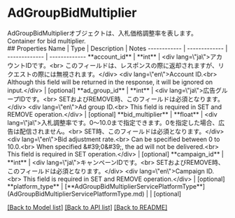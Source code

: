 # AdGroupBidMultiplier

<div lang=\"ja\">AdGroupBidMultiplierオブジェクトは、入札価格調整率を表します。</div> <div lang=\"en\">Container for bid multiplier.</div> 
## Properties
Name | Type | Description | Notes
------------ | ------------- | ------------- | -------------
**account_id** | **int** | &lt;div lang&#x3D;\&quot;ja\&quot;&gt;アカウントIDです。&lt;br&gt; このフィールドは、レスポンスの際に返却されますが、リクエストの際には無視されます。&lt;/div&gt; &lt;div lang&#x3D;\&quot;en\&quot;&gt;Account ID.&lt;br&gt; Although this field will be returned in the response, it will be ignored on input.&lt;/div&gt;  | [optional] 
**ad_group_id** | **int** | &lt;div lang&#x3D;\&quot;ja\&quot;&gt;広告グループIDです。&lt;br&gt; SETおよびREMOVE時、このフィールドは必須となります。&lt;/div&gt; &lt;div lang&#x3D;\&quot;en\&quot;&gt;Ad group ID.&lt;br&gt; This field is required in SET and REMOVE operation.&lt;/div&gt;  | [optional] 
**bid_multiplier** | **float** | &lt;div lang&#x3D;\&quot;ja\&quot;&gt;入札調整率です。0～10.0まで指定できます。0を指定した場合、広告は配信されません。&lt;br&gt; SET時、このフィールドは必須となります。&lt;/div&gt; &lt;div lang&#x3D;\&quot;en\&quot;&gt;Bid adjustment rate.&lt;br&gt; Can be specified between  0 to 10.0.&lt;br&gt; When specified &amp;#39;0&amp;#39;, the ad will not be delivered.&lt;br&gt; This field is required in SET operation.&lt;/div&gt;  | [optional] 
**campaign_id** | **int** | &lt;div lang&#x3D;\&quot;ja\&quot;&gt;キャンペーンIDです。&lt;br&gt; SETおよびREMOVE時、このフィールドは必須となります。&lt;/div&gt; &lt;div lang&#x3D;\&quot;en\&quot;&gt;Campaign ID.&lt;br&gt; This field is required in SET and REMOVE operation.&lt;/div&gt;  | [optional] 
**platform_type** | [**AdGroupBidMultiplierServicePlatformType**](AdGroupBidMultiplierServicePlatformType.md) |  | [optional] 

[[Back to Model list]](../README.md#documentation-for-models) [[Back to API list]](../README.md#documentation-for-api-endpoints) [[Back to README]](../README.md)


